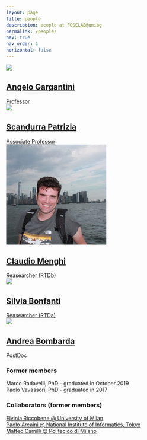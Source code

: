 ```yaml
---
layout: page
title: people
description: people at FOSELAB@unibg
permalink: /people/
nav: true
nav_order: 1
horizontal: false
---
```


<div class="people">
 <div class="grid">
  <div class="grid-item">
  <a href="https://cs.unibg.it/gargantini/">
     <div class="card hoverable">
	    <img src="http://cs.unibg.it/gargantini/images/AGargantini.jpg">
        <div class="card-body">
          <h2 class="card-title">Angelo Gargantini</h2>
          Professor
        </div>
     </div> </a>
  </div>
  <div class="grid-item">
  <a href="https://cs.unibg.it/scandurra/">
     <div class="card hoverable">
	    <img src="https://cs.unibg.it/scandurra/images/hi.JPG">
        <div class="card-body">
          <h2 class="card-title">Scandurra Patrizia</h2>
          Associate Professor
        </div>
     </div> </a>
  </div>   
  <div class="grid-item">
  <a href="https://claudiomenghi.github.io/">
     <div class="card hoverable">
	    <img src="/assets/img/claudio.jpeg">
        <div class="card-body">
          <h2 class="card-title">Claudio Menghi</h2>
          Reasearcher (RTDb)
        </div>
     </div> </a>
   </div> 
</div>
</div>
<div class="people">
  <div class="grid-item">
  <a href="https://cs.unibg.it/bonfanti/">
     <div class="card hoverable">
	    <img src="https://cs.unibg.it/bonfanti/MyPhoto.jpg">
        <div class="card-body">
          <h2 class="card-title">Silvia Bonfanti</h2>
          Reasearcher (RTDa)
        </div>
     </div> </a>
</div>
<div class="grid">
  <div class="grid-item">
  <a href="https://cs.unibg.it/bombarda/">
     <div class="card hoverable">
	    <img src="https://cs.unibg.it/bombarda/assets/images/about.jpg">
        <div class="card-body">
          <h2 class="card-title">Andrea Bombarda</h2>
          PostDoc
        </div>
     </div> </a>
  </div>
</div>
</div>

### Former members
<div class="people">Marco Radavelli, PhD - graduated in October 2019</div>
<div class="people">Paolo Vavassori, PhD - graduated in 2017</div>

### Collaborators (former members)
<div class="people"><a href="https://riccobene.di.unimi.it/">Elvinia Riccobene @ University of Milan</a></div>
<div class="people"><a href="https://group-mmm.org/~arcaini/">Paolo Arcaini @ National Institute of Informatics, Tokyo</a></div>
<div class="people"><a href="https://matteocamilli.github.io/">Matteo Camilli @ Politecico di Milano</a></div>





